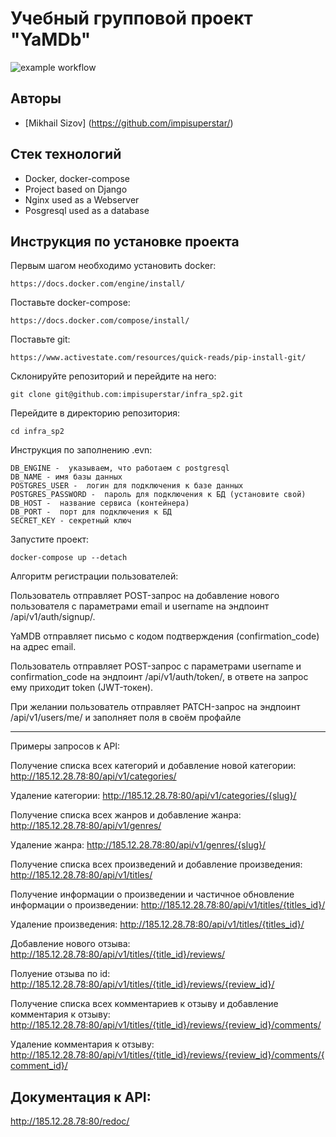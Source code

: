 # Учебный групповой проект "YaMDb"

![ example workflow ](https://github.com/impisuperstar/yamdb_final/actions/workflows/Django-app%20workflow/badge.svg)

## Авторы
- [Mikhail Sizov] (https://github.com/impisuperstar/)

## Стек технологий
- Docker, docker-compose
- Project based on Django
- Nginx used as a Webserver
- Posgresql used as a database

## Инструкция по установке проекта
Первым шагом необходимо установить docker:
```
https://docs.docker.com/engine/install/
```

Поставьте docker-compose:
```
https://docs.docker.com/compose/install/
```

Поставьте git:
```
https://www.activestate.com/resources/quick-reads/pip-install-git/
```

Склонируйте репозиторий и перейдите на него:
```
git clone git@github.com:impisuperstar/infra_sp2.git
```

Перейдите в директорию репозитория:
```
cd infra_sp2
```
Инструкция по заполнению .evn:
```
DB_ENGINE -  указываем, что работаем с postgresql
DB_NAME - имя базы данных
POSTGRES_USER -  логин для подключения к базе данных
POSTGRES_PASSWORD -  пароль для подключения к БД (установите свой)
DB_HOST -  название сервиса (контейнера)
DB_PORT -  порт для подключения к БД
SECRET_KEY - секретный ключ
```

Запустите проект:
```
docker-compose up --detach
```

Алгоритм регистрации пользователей:

Пользователь отправляет POST-запрос на добавление нового пользователя с параметрами email и username на эндпоинт /api/v1/auth/signup/.

YaMDB отправляет письмо с кодом подтверждения (confirmation_code) на адрес email.

Пользователь отправляет POST-запрос с параметрами username и confirmation_code на эндпоинт /api/v1/auth/token/, в ответе на запрос ему приходит token (JWT-токен).

При желании пользователь отправляет PATCH-запрос на эндпоинт /api/v1/users/me/ и заполняет поля в своём профайле
________________________________________________________________________
Примеры запросов к API:

Получение списка всех категорий и добавление новой категории: http://185.12.28.78:80/api/v1/categories/

Удаление категории: http://185.12.28.78:80/api/v1/categories/{slug}/

Получение списка всех жанров и добавление жанра: http://185.12.28.78:80/api/v1/genres/

Удаление жанра: http://185.12.28.78:80/api/v1/genres/{slug}/

Получение списка всех произведений и добавление произведения: http://185.12.28.78:80/api/v1/titles/

Получение информации о произведении и частичное обновление информации о произведении: http://185.12.28.78:80/api/v1/titles/{titles_id}/

Удаление произведения: http://185.12.28.78:80/api/v1/titles/{titles_id}/

Добавление нового отзыва: http://185.12.28.78:80/api/v1/titles/{title_id}/reviews/

Полуение отзыва по id: http://185.12.28.78:80/api/v1/titles/{title_id}/reviews/{review_id}/

Получение списка всех комментариев к отзыву и добавление комментария к отзыву: http://185.12.28.78:80/api/v1/titles/{title_id}/reviews/{review_id}/comments/

Удаление комментария к отзыву: http://185.12.28.78:80/api/v1/titles/{title_id}/reviews/{review_id}/comments/{comment_id}/

## Документация к API:

http://185.12.28.78:80/redoc/
